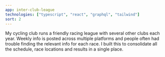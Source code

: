 ```yaml
---
app: inter-club-league
technologies: ["typescript", "react", "graphql", "tailwind"]
sort: 2
---
```


My cycling club runs a friendly racing league with several other clubs each year. Weekly info is posted across multiple platforms and people often had trouble finding the relevant info for each race. I built this to consolidate all the schedule, race locations and results in a single place.

